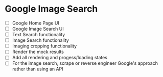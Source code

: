 # Google Image Search

- [ ] Google Home Page UI
- [ ] Google Image Search UI
- [ ] Text Search functionality
- [ ] Image Search functionality
- [ ] Imaging cropping functionality
- [ ] Render the mock results
- [ ] Add all rendering and progess/loading states
- [ ] For the image search, scrape or reverse engineer Google's approach rather than using an API
